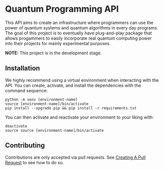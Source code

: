 # Quantum Programming API

This API aims to create an infrastructure where programmers can use the power of quantum systems and quantum algorithms in every day programs. The goal of this project is to eventually have plug-and-play package that allows progammers to easily incorporate real quantum computing power into their projects for mainly experimental purposes.

**NOTE:** This project is in the development stage.

## Installation

We highly recommend using a virtual environment when interacting with the API. You can create, activate, and install the dependencies with the command sequence:

```
python -m venv [environment-name]
source [environment-name]/bin/activate
pip install --upgrade pip && pip install -r requirements.txt
```

You can then activate and reactivate your environment to your liking with:

```
deactivate
source source [environment-name]/bin/activate
```

## Contributing

Contributions are only accepted via pull requests. See [Creating A Pull Request](https://docs.github.com/en/free-pro-team@latest/github/collaborating-with-issues-and-pull-requests/creating-a-pull-request#changing-the-branch-range-and-destination-repository) to see how to do so.

